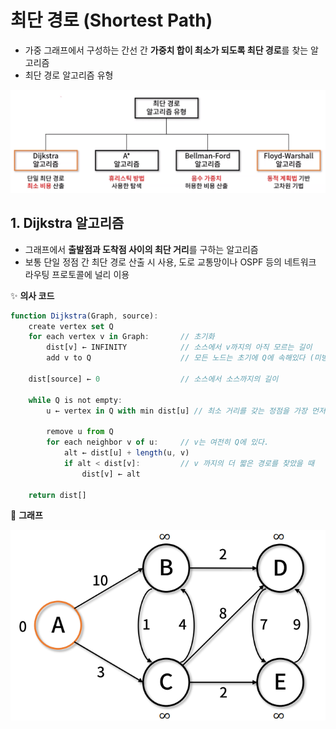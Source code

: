 # 최단 경로 (Shortest Path)
- 가중 그래프에서 구성하는 간선 간 **가중치 합이 최소가 되도록 최단 경로**를 찾는 알고리즘
- 최단 경로 알고리즘 유형

![](./images/shortest.png)


## 1. Dijkstra 알고리즘
- 그래프에서 **출발점과 도착점 사이의 최단 거리**를 구하는 알고리즘
- 보통 단일 정점 간 최단 경로 산출 시 사용, 도로 교통망이나 OSPF 등의 네트워크 라우팅 프로토콜에 널리 이용


✨ **의사 코드**

```javascript
function Dijkstra(Graph, source):
    create vertex set Q
    for each vertex v in Graph:       // 초기화
        dist[v] ← INFINITY            // 소스에서 v까지의 아직 모르는 길이
        add v to Q                    // 모든 노드는 초기에 Q에 속해있다 (미방문 집합)

    dist[source] ← 0                  // 소스에서 소스까지의 길이

    while Q is not empty:
        u ← vertex in Q with min dist[u] // 최소 거리를 갖는 정점을 가장 먼저 선택한다

        remove u from Q
        for each neighbor v of u:     // v는 여전히 Q에 있다.
            alt ← dist[u] + length(u, v)
            if alt < dist[v]:         // v 까지의 더 짧은 경로를 찾았을 때
                dist[v] ← alt

    return dist[]
```


🧪 **그래프**

![](./images/dijkstraGraph.png)



